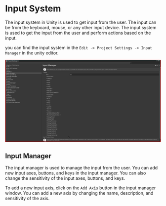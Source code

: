 # Input System

The input system in Unity is used to get input from the user. The input can be from the keyboard, mouse, or any other input device. The input system is used to get the input from the user and perform actions based on the input.

you can find the input system in the `Edit -> Project Settings -> Input Manager` in the unity editor.

![Input manager](./input_manager.png)


## Input Manager

The input manager is used to manage the input from the user. You can add new input axes, buttons, and keys in the input manager. You can also change the sensitivity of the input axes, buttons, and keys.

To add a new input axis, click on the `Add Axis` button in the input manager window. You can add a new axis by changing the name, description, and sensitivity of the axis.
